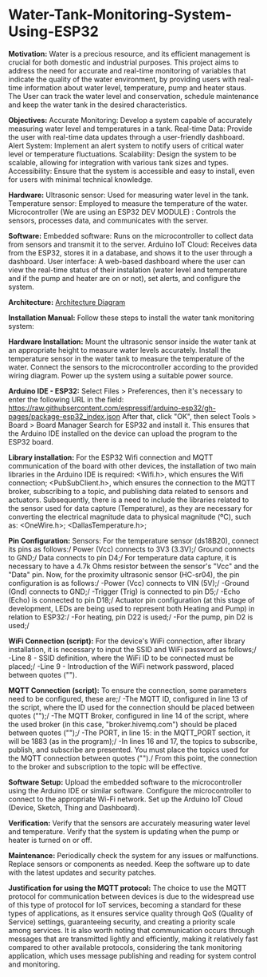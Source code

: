 # Water-Tank-Monitoring-System-Using-ESP32

**Motivation:**
Water is a precious resource, and its efficient management is crucial for both domestic and industrial purposes. This project aims to address the need for accurate and real-time monitoring of variables that indicate the quality of the water environment, by providing users with real-time information about water level, temperature, pump and heater staus. The User can track the water level and conservation, schedule maintenance and keep the water tank in the desired characteristics.

**Objectives:**
Accurate Monitoring: Develop a system capable of accurately measuring water level and temperatures in a tank.
Real-time Data: Provide the user with real-time data updates through a user-friendly dashboard.
Alert System: Implement an alert system to notify users of critical water level or temperature fluctuations.
Scalability: Design the system to be scalable, allowing for integration with various tank sizes and types.
Accessibility: Ensure that the system is accessible and easy to install, even for users with minimal technical knowledge.

**Hardware:**
Ultrasonic sensor: Used for measuring water level in the tank.
Temperature sensor: Employed to measure the temperature of the water.
Microcontroller (We are using an ESP32 DEV MODULE) : Controls the sensors, processes data, and communicates with the server.

**Software:**
Embedded software: Runs on the microcontroller to collect data from sensors and transmit it to the server.
Arduino IoT Cloud: Receives data from the ESP32, stores it in a database, and shows it to the user through a dashboard.
User interface: A web-based dashboard where the user can view the real-time status of their instalation (water level and temperature and if the pump and heater are on or not), set alerts, and configure the system.

**Architecture:** [Architecture Diagram](https://github.com/GuiMaFol/Water-Tank-Monitoring-System-Using-ESP32/blob/main/Architecture.png)

**Installation Manual:**
Follow these steps to install the water tank monitoring system:

**Hardware Installation:**
Mount the ultrasonic sensor inside the water tank at an appropriate height to measure water levels accurately.
Install the temperature sensor in the water tank to measure the temperature of the water.
Connect the sensors to the microcontroller according to the provided wiring diagram.
Power up the system using a suitable power source.

**Arduino IDE - ESP32:**
Select Files > Preferences, then it's necessary to enter the following URL in the field:
https://raw.githubsercontent.com/espressif/arduino-esp32/gh-pages/package-esp32_index.json
After that, click "OK", then select Tools > Board > Board Manager
Search for ESP32 and install it.
This ensures that the Arduino IDE installed on the device can upload the program to the ESP32 board.

**Library installation:**
For the ESP32 Wifi connection and MQTT communication of the board with other devices, the installation of two main libraries in the Arduino IDE is required:
<Wifi.h>, which ensures the Wifi connection;
<PubSubClient.h>, which ensures the connection to the MQTT broker, subscribing to a topic, and publishing data related to sensors and actuators.
Subsequently, there is a need to include the libraries related to the sensor used for data capture (Temperature), as they are necessary for converting the electrical magnitude data to physical magnitude (ºC), such as:
<OneWire.h>;
<DallasTemperature.h>;

**Pin Configuration:**
Sensors: For the temperature sensor (ds18B20), connect its pins as follows:/
Power (Vcc) connects to 3V3 (3.3V);/
Ground connects to GND;/
Data connects to pin D4;/
For temperature data capture, it is necessary to have a 4.7k Ohms resistor between the sensor's "Vcc" and the "Data" pin. Now, for the proximity ultrasonic sensor (HC-sr04), the pin configuration is as follows:/
-Power (Vcc) connects to VIN (5V);/
-Ground (Gnd) connects to GND;/
-Trigger (Trig) is connected to pin D5;/
-Echo (Echo) is connected to pin D18;/
Actuator pin configuration (at this stage of development, LEDs are being used to represent both Heating and Pump) in relation to ESP32:/
-For heating, pin D22 is used;/
-For the pump, pin D2 is used;/

**WiFi Connection (script):**
For the device's WiFi connection, after library installation, it is necessary to input the SSID and WiFi password as follows;/
-Line 8 - SSID definition, where the WiFi ID to be connected must be placed;/
-Line 9 - Introduction of the WiFi network password, placed between quotes ("").

**MQTT Connection (script):**
To ensure the connection, some parameters need to be configured, these are;/
-The MQTT ID, configured in line 13 of the script, where the ID used for the connection should be placed between quotes ("");/
-The MQTT Broker, configured in line 14 of the script, where the used broker (in this case, "broker.hivemq.com") should be placed between quotes ("");/
-The PORT, in line 15: in the MQTT_PORT section, it will be 1883 (as in the program);/
-In lines 16 and 17, the topics to subscribe, publish, and subscribe are presented. You must place the topics used for the MQTT connection between quotes ("")./
From this point, the connection to the broker and subscription to the topic will be effective.

**Software Setup:**
Upload the embedded software to the microcontroller using the Arduino IDE or similar software.
Configure the microcontroller to connect to the appropriate Wi-Fi network.
Set up the Arduino IoT Cloud (Device, Sketch, Thing and Dashboard).

**Verification:**
Verify that the sensors are accurately measuring water level and temperature.
Verify that the system is updating when the pump or heater is turned on or off.

**Maintenance:**
Periodically check the system for any issues or malfunctions.
Replace sensors or components as needed.
Keep the software up to date with the latest updates and security patches.

**Justification for using the MQTT protocol:**
The choice to use the MQTT protocol for communication between devices is due to the widespread use of this type of protocol for IoT services, becoming a standard for these types of applications, as it ensures service quality through QoS (Quality of Service) settings, guaranteeing security, and creating a priority scale among services. It is also worth noting that communication occurs through messages that are transmitted lightly and efficiently, making it relatively fast compared to other available protocols, considering the tank monitoring application, which uses message publishing and reading for system control and monitoring.

